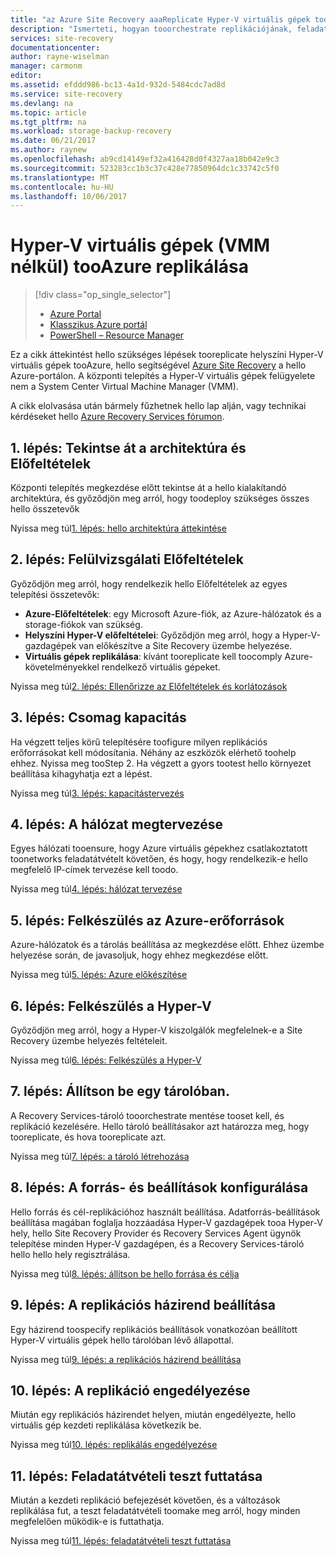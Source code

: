 ```yaml
---
title: "az Azure Site Recovery aaaReplicate Hyper-V virtuális gépek tooAzure |} Microsoft Docs"
description: "Ismerteti, hogyan tooorchestrate replikációjának, feladatátvételének és helyreállításának helyszíni Hyper-V virtuális gépek tooAzure"
services: site-recovery
documentationcenter: 
author: rayne-wiselman
manager: carmonm
editor: 
ms.assetid: efddd986-bc13-4a1d-932d-5484cdc7ad8d
ms.service: site-recovery
ms.devlang: na
ms.topic: article
ms.tgt_pltfrm: na
ms.workload: storage-backup-recovery
ms.date: 06/21/2017
ms.author: raynew
ms.openlocfilehash: ab9cd14149ef32a416428d0f4327aa18b042e9c3
ms.sourcegitcommit: 523283cc1b3c37c428e77850964dc1c33742c5f0
ms.translationtype: MT
ms.contentlocale: hu-HU
ms.lasthandoff: 10/06/2017
---
```

# <a name="replicate-hyper-v-virtual-machines-without-vmm-tooazure"></a>Hyper-V virtuális gépek (VMM nélkül) tooAzure replikálása 

> [!div class="op_single_selector"]
> * [Azure Portal](site-recovery-hyper-v-site-to-azure.md)
> * [Klasszikus Azure portál](site-recovery-hyper-v-site-to-azure-classic.md)
> * [PowerShell – Resource Manager](site-recovery-deploy-with-powershell-resource-manager.md)
>
>

Ez a cikk áttekintést hello szükséges lépések tooreplicate helyszíni Hyper-V virtuális gépek tooAzure, hello segítségével [Azure Site Recovery](site-recovery-overview.md) a hello Azure-portálon. A központi telepítés a Hyper-V virtuális gépek felügyelete nem a System Center Virtual Machine Manager (VMM).


A cikk elolvasása után bármely fűzhetnek hello lap alján, vagy technikai kérdéseket hello [Azure Recovery Services fórumon](https://social.msdn.microsoft.com/forums/azure/home?forum=hypervrecovmgr).


## <a name="step-1-review-architecture-and-prerequisites"></a>1. lépés: Tekintse át a architektúra és Előfeltételek

Központi telepítés megkezdése előtt tekintse át a hello kialakítandó architektúra, és győződjön meg arról, hogy toodeploy szükséges összes hello összetevők

Nyissa meg túl[1. lépés: hello architektúra áttekintése](hyper-v-site-walkthrough-architecture.md)


## <a name="step-2-review-prerequisites"></a>2. lépés: Felülvizsgálati Előfeltételek

Győződjön meg arról, hogy rendelkezik hello Előfeltételek az egyes telepítési összetevők:

- **Azure-Előfeltételek**: egy Microsoft Azure-fiók, az Azure-hálózatok és a storage-fiókok van szükség.
- **Helyszíni Hyper-V előfeltételei**: Győződjön meg arról, hogy a Hyper-V-gazdagépek van előkészítve a Site Recovery üzembe helyezése.
- **Virtuális gépek replikálása**: kívánt tooreplicate kell toocomply Azure-követelményekkel rendelkező virtuális gépeket.

Nyissa meg túl[2. lépés: Ellenőrizze az Előfeltételek és korlátozások](hyper-v-site-walkthrough-prerequisites.md)

## <a name="step-3-plan-capacity"></a>3. lépés: Csomag kapacitás

Ha végzett teljes körű telepítésére toofigure milyen replikációs erőforrásokat kell módosítania. Néhány az eszközök elérhető toohelp ehhez. Nyissa meg tooStep 2. Ha végzett a gyors tootest hello környezet beállítása kihagyhatja ezt a lépést.

Nyissa meg túl[3. lépés: kapacitástervezés](hyper-v-site-walkthrough-capacity.md)

## <a name="step-4-plan-networking"></a>4. lépés: A hálózat megtervezése

Egyes hálózati tooensure, hogy Azure virtuális gépekhez csatlakoztatott toonetworks feladatátvételt követően, és hogy, hogy rendelkezik-e hello megfelelő IP-címek tervezése kell toodo.

Nyissa meg túl[4. lépés: hálózat tervezése](hyper-v-site-walkthrough-network.md)

##  <a name="step-5-prepare-azure-resources"></a>5. lépés: Felkészülés az Azure-erőforrások

Azure-hálózatok és a tárolás beállítása az megkezdése előtt. Ehhez üzembe helyezése során, de javasoljuk, hogy ehhez megkezdése előtt.

Nyissa meg túl[5. lépés: Azure előkészítése](hyper-v-site-walkthrough-prepare-azure.md)


## <a name="step-6-prepare-hyper-v"></a>6. lépés: Felkészülés a Hyper-V

Győződjön meg arról, hogy a Hyper-V kiszolgálók megfelelnek-e a Site Recovery üzembe helyezés feltételeit.

Nyissa meg túl[6. lépés: Felkészülés a Hyper-V](hyper-v-site-walkthrough-prepare-hyper-v.md)

## <a name="step-7-set-up-a-vault"></a>7. lépés: Állítson be egy tárolóban.

A Recovery Services-tároló tooorchestrate mentése tooset kell, és replikáció kezelésére. Hello tároló beállításakor azt határozza meg, hogy tooreplicate, és hova tooreplicate azt.

Nyissa meg túl[7. lépés: a tároló létrehozása](hyper-v-site-walkthrough-create-vault.md)

## <a name="step-8-configure-source-and-target-settings"></a>8. lépés: A forrás- és beállítások konfigurálása

Hello forrás és cél-replikációhoz használt beállítása. Adatforrás-beállítások beállítása magában foglalja hozzáadása Hyper-V gazdagépek tooa Hyper-V hely, hello Site Recovery Provider és Recovery Services Agent ügynök telepítése minden Hyper-V gazdagépen, és a Recovery Services-tároló hello hello hely regisztrálása.

Nyissa meg túl[8. lépés: állítson be hello forrása és célja](hyper-v-site-walkthrough-source-target.md)

## <a name="step-9-set-up-a-replication-policy"></a>9. lépés: A replikációs házirend beállítása

Egy házirend toospecify replikációs beállítások vonatkozóan beállított Hyper-V virtuális gépek hello tárolóban lévő állapottal.

Nyissa meg túl[9. lépés: a replikációs házirend beállítása](hyper-v-site-walkthrough-replication.md)


## <a name="step-10-enable-replication"></a>10. lépés: A replikáció engedélyezése

Miután egy replikációs házirendet helyen, miután engedélyezte, hello virtuális gép kezdeti replikálása következik be.

Nyissa meg túl[10. lépés: replikálás engedélyezése](hyper-v-site-walkthrough-enable-replication.md)

## <a name="step-11-run-a-test-failover"></a>11. lépés: Feladatátvételi teszt futtatása

Miután a kezdeti replikáció befejezését követően, és a változások replikálása fut, a teszt feladatátvételi toomake meg arról, hogy minden megfelelően működik-e is futtathatja.

Nyissa meg túl[11. lépés: feladatátvételi teszt futtatása](hyper-v-site-walkthrough-test-failover.md)
